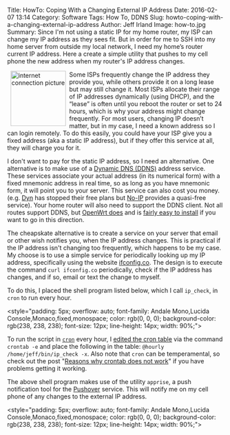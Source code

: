 Title: HowTo: Coping With a Changing External IP Address
Date: 2016-02-07 13:14
Category: Software
Tags: How To, DDNS
Slug: howto-coping-with-a-changing-external-ip-address
Author: Jeff Irland
Image: how-to.jpg
Summary: Since I'm not using a static IP for my home router, my ISP can change my IP address as they sees fit. But in order for me to SSH into my home server from outside my local network, I need my home’s router current IP address.  Here a create a simple utility that pushes to my cell phone the new address when my router's IP address changes.

<a href="http://whatismyipaddress.com/">
    <img class="img-rounded" style="margin: 0px 8px; float: left" title="Since I'm not using a static IP for my home router, my ISP can change my IP address as they sees fit. But in order for me to SSH into my home server from outside my local network, I need my home’s router current IP address." alt="internet connection picture" src="{filename}/images/internet-connection.png" width="128" height="128" />
</a>
Some ISPs frequently change the IP address they provide you,
while others provide it on a long lease but may still change it.
Most ISPs allocate their range of IP addresses dynamically (using DHCP),
and the “lease” is often until you reboot the router or set to 24 hours,
which is why your address might change frequently.
For most users, changing IP doesn’t matter,
but in my case, I need a known address so I can login remotely.
To do this easily, you could have your ISP give you a fixed address
(aka a static IP address),
but if they offer this service at all, they will charge you for it.

I don't want to pay for the static IP address, so I need an alternative.
One alternative is to make use of a [Dynamic DNS (DDNS)][01] address service.
These services associate your actual address (in its numerical form)
with a fixed mnemonic address in real time,
so as long as you have  mnemonic form, it will point you to  your server.
This service can also cost you money.
(e.g. [Dyn][02] has stopped their free plans
but [No-IP][03] provides a quasi-free service).
Your home router will also need to support the DDNS client.
Not all routes support DDNS,
but [OpenWrt does][04] and is [fairly easy to install][05]
if you want to go in this direction.

The cheapskate alternative is to create a service on your server
that email or other wish notifies you, when the IP address changes.
This is practical if the IP address isn't changing too frequently,
which happens to be my case.
My choose is to use a  simple service for periodically looking up my IP address,
specifically using the website [ifconfig.co][06].
The design is to execute the command `curl ifconfig.co` periodically,
check if the IP address has changes, and if so, email or text the change to myself.

To do this, I placed the shell program listed below, which I call `ip_check`,
in `cron` to run every hour.

<!-- -------- Start: Gist Code Snippet --------- -->
<style="padding: 5px; overflow: auto; font-family: Andale Mono,Lucida Console,Monaco,fixed,monospace; color: rgb(0, 0, 0); background-color: rgb(238, 238, 238); font-size: 12px; line-height: 14px; width: 90%;">
    <script src="https://gist.github.com/jeffskinnerbox/fd4c1ea2f22a361f4164.js"></script>
</style>
<!-- --------- End: Gist Code Snippet ---------- -->

To run the script in [`cron`][09] every hour,
I [edited the cron table][08] via the command `crontab -e`
and place the following in the table: `@hourly  /home/jeff/bin/ip_check -x`.
Also note that `cron` can be temperamental,
so check out the post "[Reasons why crontab does not work][10]"
if you have problems getting it working.

The above shell program makes use of the utility `apprise`,
a push notification tool for the [Pushover][07] service.
This will notify me on my cell phone of any changes to the external IP address.

<!-- -------- Start: Gist Code Snippet --------- -->
<style="padding: 5px; overflow: auto; font-family: Andale Mono,Lucida Console,Monaco,fixed,monospace; color: rgb(0, 0, 0); background-color: rgb(238, 238, 238); font-size: 12px; line-height: 14px; width: 90%;">
    <script src="https://gist.github.com/jeffskinnerbox/13cd61e4d99feb0dcbca.js"></script>
</style>
<!-- --------- End: Gist Code Snippet ---------- -->



[01]:https://en.wikipedia.org/wiki/Dynamic_DNS
[02]:http://dyn.com/dns/
[03]:http://www.noip.com/
[04]:https://wiki.openwrt.org/doc/howto/ddns.client
[05]:http://www.pebra.net/blog/2014/02/07/installing-openwrt-on-wd-mynet-n600/
[06]:http://ifconfig.co/
[07]:https://pushover.net/
[08]:http://man7.org/linux/man-pages/man5/crontab.5.html
[09]:https://en.wikipedia.org/wiki/Cron
[10]:http://askubuntu.com/questions/23009/reasons-why-crontab-does-not-work
